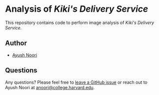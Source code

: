 # Analysis of *Kiki's Delivery Service*

This repository contains code to perform image analysis of *Kiki's Delivery Service*.

## Author
* [Ayush Noori](https://www.ayushnoori.com/)

## Questions

Any questions? Please feel free to [leave a GitHub issue](https://github.com/ayushnoori/gened1042/issues/new) or reach out to Ayush Noori at [anoori@college.harvard.edu](mailto:anoori@college.harvard.edu).